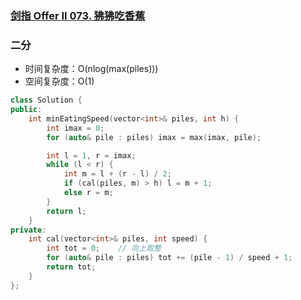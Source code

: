 ### [剑指 Offer II 073. 狒狒吃香蕉](https://leetcode.cn/problems/nZZqjQ/)

### 二分

- 时间复杂度：O(nlog(max(piles)))
- 空间复杂度：O(1)

```c++
class Solution {
public:
    int minEatingSpeed(vector<int>& piles, int h) {
        int imax = 0;
        for (auto& pile : piles) imax = max(imax, pile);

        int l = 1, r = imax;
        while (l < r) {
            int m = l + (r - l) / 2;
            if (cal(piles, m) > h) l = m + 1;
            else r = m;
        }
        return l;
    }
private:
    int cal(vector<int>& piles, int speed) {
        int tot = 0;    // 向上取整
        for (auto& pile : piles) tot += (pile - 1) / speed + 1;
        return tot;
    }
};
```
